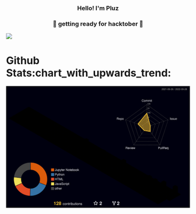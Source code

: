 

<h3 align="center">Hello! I'm Pluz</h3>
<h3 align="center"> &#127875; getting ready for hacktober &#127875; </h3>
<img src="https://i.pinimg.com/originals/b6/05/5b/b6055b3e20a9c81e90b838fff156fb33.gif">
<h1>Github Stats:chart_with_upwards_trend:</h1>


![](./profile-3d-contrib/profile-night-rainbow.svg)




